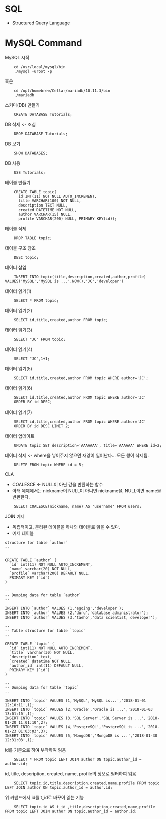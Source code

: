 
# SQL

- Structured Query Language

# MySQL Command

MySQL 시작
~~~mysql
    cd /usr/local/mysql/bin 
    ./mysql -uroot -p
~~~
혹은
~~~mysql
    cd /opt/homebrew/Cellar/mariadb/10.11.3/bin
    ./mariadb
~~~

스키마(DB) 만들기 
~~~mysql
    CREATE DATABASE Tutorials;
~~~
 

DB 삭제 <- 조심
~~~mysql
    DROP DATABASE Tutorials;
~~~


DB 보기
~~~mysql
    SHOW DATABASES;
~~~


DB 사용
~~~mysql
    USE Tutorials;
~~~


테이블 만들기


~~~mysql
    CREATE TABLE topic(
      id INT(11) NOT NULL AUTO_INCREMENT,
      title VARCHAR(100) NOT NULL,
      description TEXT NULL,
      created DATETIME NOT NULL,
      author VARCHAR(15) NULL,
      profile VARCHAR(200) NULL, PRIMARY KEY(id));
~~~


테이블 삭제
~~~mysql
    DROP TABLE topic;
~~~


테이블 구조 참조
~~~mysql
    DESC topic;
~~~


데이터 삽입
~~~mysql
    INSERT INTO topic(title,description,created,author,profile) VALUES('MySQL','MySQL is ...',NOW(),'JC','developer')
~~~


데이터 읽기(1)
~~~mysql
    SELECT * FROM topic; 
~~~



데이터 읽기(2)
~~~mysql
    SELECT id,title,created,author FROM topic; 
~~~




데이터 읽기(3)
~~~mysql
    SELECT "JC" FROM topic; 
~~~




데이터 읽기(4)
~~~mysql
    SELECT "JC",1+1; 
~~~




데이터 읽기(5)
~~~mysql
    SELECT id,title,created,author FROM topic WHERE author='JC'; 
~~~




데이터 읽기(6)
~~~mysql
    SELECT id,title,created,author FROM topic WHERE author='JC'
    ORDER BY id DESC;
~~~




데이터 읽기(7)
~~~mysql
    SELECT id,title,created,author FROM topic WHERE author='JC'
    ORDER BY id DESC LIMIT 2;
~~~




데이터 업데이트
~~~mysql
    UPDATE topic SET description='AAAAAAA', title='AAAAAA' WHERE id=2;
~~~




데이터 삭제 <- where을 넣어주지 않으면 재앙이 일어난다… 모든 행이 삭제됨.
~~~mysql
    DELETE FROM topic WHERE id = 5;
~~~

CLA
- COALESCE <- NULL이 아닌 값을 반환하는 함수
- 아래 예제에서는 nickname이 NULL이 아니면 nickname을, NULL이면 name을 반환한다.
~~~mysql
    SELECT COALESCE(nickname, name) AS 'username' FROM users;
~~~

JOIN 예제

- 독립적이고, 분리된 테이블을 하나의 테이블로 읽을 수 있다.
- 예제 테이블   
~~~mysql
structure for table `author`
--
 
 
CREATE TABLE `author` (
  `id` int(11) NOT NULL AUTO_INCREMENT,
  `name` varchar(20) NOT NULL,
  `profile` varchar(200) DEFAULT NULL,
  PRIMARY KEY (`id`)
) 
 
--
-- Dumping data for table `author`
--
 
INSERT INTO `author` VALUES (1,'egoing','developer');
INSERT INTO `author` VALUES (2,'duru','database administrator');
INSERT INTO `author` VALUES (3,'taeho','data scientist, developer');
 
--
-- Table structure for table `topic`
--
 
CREATE TABLE `topic` (
  `id` int(11) NOT NULL AUTO_INCREMENT,
  `title` varchar(30) NOT NULL,
  `description` text,
  `created` datetime NOT NULL,
  `author_id` int(11) DEFAULT NULL,
  PRIMARY KEY (`id`)
)
 
--
-- Dumping data for table `topic`
--
 
INSERT INTO `topic` VALUES (1,'MySQL','MySQL is...','2018-01-01 12:10:11',1);
INSERT INTO `topic` VALUES (2,'Oracle','Oracle is ...','2018-01-03 13:01:10',1);
INSERT INTO `topic` VALUES (3,'SQL Server','SQL Server is ...','2018-01-20 11:01:10',2);
INSERT INTO `topic` VALUES (4,'PostgreSQL','PostgreSQL is ...','2018-01-23 01:03:03',3);
INSERT INTO `topic` VALUES (5,'MongoDB','MongoDB is ...','2018-01-30 12:31:03',1);
~~~
id를 기준으로 하여 부착하여 읽음
~~~mysql
    SELECT * FROM topic LEFT JOIN author ON topic.author_id = author.id;
~~~


id, title, description, created, name, profile의 정보로 필터하여 읽음
~~~mysql
    SELECT topic.id,title,description,created,name,profile FROM topic LEFT JOIN author ON topic.author_id = author.id;
~~~


위 커맨드에서 id를 t_id로 바꾸어 읽는 기능
~~~mysql
    SELECT topic.id AS t_id ,title,description,created,name,profile FROM topic LEFT JOIN author ON topic.author_id = author.id;
~~~






